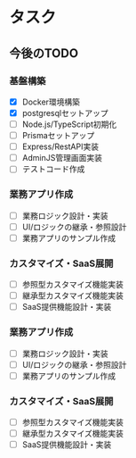 # タスク

## 今後のTODO


### 基盤構築
- [x] Docker環境構築
- [x] postgresqlセットアップ
- [ ] Node.js/TypeScript初期化
- [ ] Prismaセットアップ
- [ ] Express/RestAPI実装
- [ ] AdminJS管理画面実装
- [ ] テストコード作成

### 業務アプリ作成
- [ ] 業務ロジック設計・実装
- [ ] UI/ロジックの継承・参照設計
- [ ] 業務アプリのサンプル作成

### カスタマイズ・SaaS展開
- [ ] 参照型カスタマイズ機能実装
- [ ] 継承型カスタマイズ機能実装
- [ ] SaaS提供機能設計・実装

### 業務アプリ作成
- [ ] 業務ロジック設計・実装
- [ ] UI/ロジックの継承・参照設計
- [ ] 業務アプリのサンプル作成

### カスタマイズ・SaaS展開
- [ ] 参照型カスタマイズ機能実装
- [ ] 継承型カスタマイズ機能実装
- [ ] SaaS提供機能設計・実装
